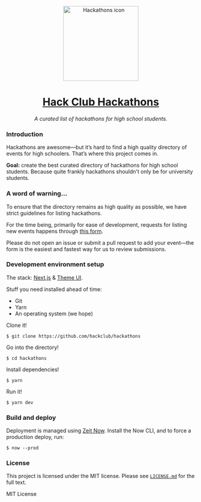 <p align="center"><img width="200px" height="200px" alt="Hackathons icon" src="https://hackclub.com/icon/icon-masked.png"></a>
<h1 align="center"><a href="https://hackathons.hackclub.com">Hack Club Hackathons</a></h1>
<p align="center"><i>A curated list of hackathons for high school students.</i></p>

### Introduction

Hackathons are awesome—but it’s hard to find a high quality directory of events for high schoolers. That’s where this project comes in.

**Goal:** create the best curated directory of hackathons for high school students. Because quite frankly hackathons shouldn't only be for university students.

### A word of warning…

To ensure that the directory remains as high quality as possible, we have strict guidelines for listing hackathons.

For the time being, primarily for ease of development, requests for listing new events happens through [this form](https://airtable.com/shr42MplImeMkHHWP).

Please do not open an issue or submit a pull request to add your event—the form is the easiest and fastest way for us to review submissions.

### Development environment setup

The stack: [Next.js](https://nextjs.org) & [Theme UI](https://theme-ui.com).

Stuff you need installed ahead of time:

- Git
- Yarn
- An operating system (we hope)

Clone it!

    $ git clone https://github.com/hackclub/hackathons

Go into the directory!

    $ cd hackathons

Install dependencies!

    $ yarn

Run it!

    $ yarn dev

### Build and deploy

Deployment is managed using [Zeit Now](https://zeit.co). Install the Now CLI, and to force a production deploy, run:

    $ now --prod

### License

This project is licensed under the MIT license. Please see [`LICENSE.md`](LICENSE.md) for the full text.

MIT License
